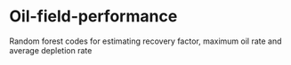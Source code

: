 # Oil-field-performance
Random forest codes for estimating recovery factor, maximum oil rate and average depletion rate
